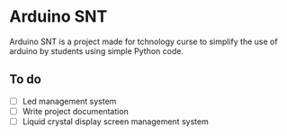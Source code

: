 # Arduino SNT
Arduino SNT is a project made for tchnology curse to simplify the use of arduino by students using simple Python code.

## To do
- [ ] Led management system
- [ ] Write project documentation
- [ ] Liquid crystal display screen management system
